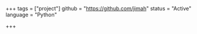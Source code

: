 +++
tags = ["project"]
github = "https://github.com/jimah"
status = "Active"
language = "Python"

+++
